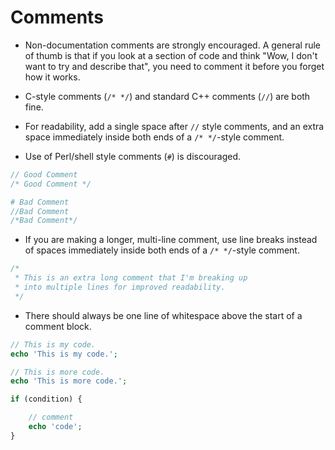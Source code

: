 # Comments

* Non-documentation comments are strongly encouraged. A general rule of thumb is that if you look at a section of code and think "Wow, I don't want to try and describe that", you need to comment it before you forget how it works.

* C-style comments (`/* */`) and standard C++ comments (`//`) are both fine.

* For readability, add a single space after `//` style comments, and an extra space immediately inside both ends of a `/* */`-style comment.

* Use of Perl/shell style comments (`#`) is discouraged.

```php
// Good Comment
/* Good Comment */

# Bad Comment
//Bad Comment
/*Bad Comment*/
```

* If you are making a longer, multi-line comment, use line breaks instead of spaces immediately inside both ends of a `/* */`-style comment.

```php
/*
 * This is an extra long comment that I'm breaking up
 * into multiple lines for improved readability.
 */
```

* There should always be one line of whitespace above the start of a comment block.

```php
// This is my code.
echo 'This is my code.';

// This is more code.
echo 'This is more code.';

if (condition) {

    // comment
    echo 'code';
}
```
